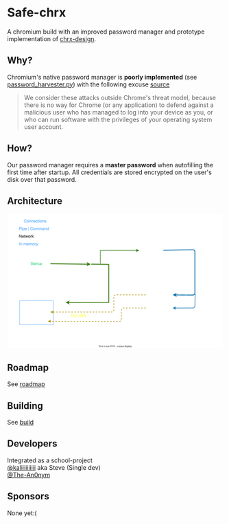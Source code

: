 # Safe-chrx
A chromium build with an improved password manager and prototype implementation of [chrx-design](https://github.com/chrxer/chrx-design/tree/main/chrx).

## Why?
Chromium's native password manager is **poorly implemented** (see [password_harvester.py](https://github.com/kaliiiiiiiiii/PublicDuckyChallenger/blob/master/pass_harvester/password_harvester.py)) with the following excuse [source](https://chromium.googlesource.com/chromium/src/+/HEAD/docs/security/faq.md#why-arent-physically_local-attacks-in-chromes-threat-model)

> We consider these attacks outside Chrome's threat model, because there is no way for Chrome (or any application) to defend against a malicious user who has managed to log into your device as you, or who can run software with the privileges of your operating system user account.

## How?
Our password manager requires a **master password** when autofilling the first time after startup. All credentials are stored encrypted on the user's disk over that password.

## Architecture
![Architecture](bridge.drawio.svg)

## Roadmap
See [roadmap](roadmap/)

## Building
See [build](build/)

## Developers
Integrated as a school-project \
[@kaliiiiiiiiii](https://github.com/kaliiiiiiiiii) aka Steve (Single dev) \
[@The-An0nym](https://github.com/The-An0nym)

## Sponsors
None yet:(
